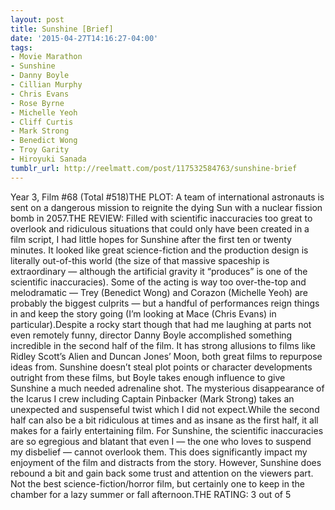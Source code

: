 ```yaml
---
layout: post
title: Sunshine [Brief]
date: '2015-04-27T14:16:27-04:00'
tags:
- Movie Marathon
- Sunshine
- Danny Boyle
- Cillian Murphy
- Chris Evans
- Rose Byrne
- Michelle Yeoh
- Cliff Curtis
- Mark Strong
- Benedict Wong
- Troy Garity
- Hiroyuki Sanada
tumblr_url: http://reelmatt.com/post/117532584763/sunshine-brief
---
```

Year 3, Film #68 (Total #518)THE PLOT: A team of international astronauts is sent on a dangerous mission to reignite the dying Sun with a nuclear fission bomb in 2057.THE REVIEW: Filled with scientific inaccuracies too great to overlook and ridiculous situations that could only have been created in a film script, I had little hopes for Sunshine after the first ten or twenty minutes. It looked like great science-fiction and the production design is literally out-of-this world (the size of that massive spaceship is extraordinary — although the artificial gravity it “produces” is one of the scientific inaccuracies). Some of the acting is way too over-the-top and melodramatic — Trey (Benedict Wong) and Corazon (Michelle Yeoh) are probably the biggest culprits — but a handful of performances reign things in and keep the story going (I’m looking at Mace (Chris Evans) in particular).Despite a rocky start though that had me laughing at parts not even remotely funny, director Danny Boyle accomplished something incredible in the second half of the film. It has strong allusions to films like Ridley Scott’s Alien and Duncan Jones’ Moon, both great films to repurpose ideas from. Sunshine doesn’t steal plot points or character developments outright from these films, but Boyle takes enough influence to give Sunshine a much needed adrenaline shot. The mysterious disappearance of the Icarus I crew including Captain Pinbacker (Mark Strong) takes an unexpected and suspenseful twist which I did not expect.While the second half can also be a bit ridiculous at times and as insane as the first half, it all makes for a fairly entertaining film. For Sunshine, the scientific inaccuracies are so egregious and blatant that even I — the one who loves to suspend my disbelief — cannot overlook them. This does significantly impact my enjoyment of the film and distracts from the story. However, Sunshine does rebound a bit and gain back some trust and attention on the viewers part. Not the best science-fiction/horror film, but certainly one to keep in the chamber for a lazy summer or fall afternoon.THE RATING: 3 out of 5
